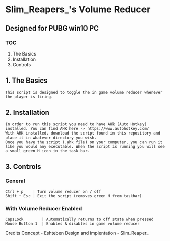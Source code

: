# Slim_Reapers_'s Volume Reducer
## Designed for PUBG win10 PC

### TOC
1. The Basics
2. Installation
3. Controls

## 1. The Basics
    This script is designed to toggle the in game volume reducer whenever the player is firing.

## 2. Installation
    In order to run this script you need to have AHk (Auto Hotkey) installed. You can find AHK here -> https://www.autohotkey.com/
    With AHK installed, download the script found in this repository and place it in whatever directory you wish. 
    Once you have the script (.ahk file) on your computer, you can run it like you would any executable. When the script is running you will see a small green H icon in the task bar.

## 3. Controls
###     General
    Ctrl + p    | Turn volume reducer on / off
    Shift + Esc | Exit the script (removes green H from taskbar)

###     With Volume Reducer Enabled
    CapsLock        | Automatically returns to off state when pressed
    Mouse Button 1  | Enables & disables in game volume reducer



Credits
Concept -  Eshteben
Design and implentation - Slim_Reaper_ 